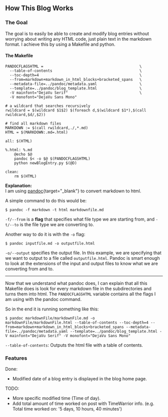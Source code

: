 ## How This Blog Works

### The Goal
The goal is to easily be able to create and modify blog entries without worrying about writing any HTML code, just plain text in the markdown format. I achieve this by using a Makefile and python.

#### The Makefile
```make
PANDOCFLAGSHTML =                                           \
  --table-of-contents                                       \
  --toc-depth=4                                             \
  --from=markdown+markdown_in_html_blocks+bracketed_spans   \
  --metadata-file=../pandoc/metadata.yaml                   \
  --template=../pandoc/blog_template.html                   \
  -V mainfont="DejaVu Serif"                                \
  -V monofont="DejaVu Sans Mono"

# a wildcard that searches recursively
rwildcard = $(wildcard $1$2) $(foreach d,$(wildcard $1*),$(call rwildcard,$d/,$2))

# find all markdown files
MARKDOWN := $(call rwildcard,./,*.md)
HTML = $(MARKDOWN:.md=.html)

all: $(HTML)

%.html: %.md
	@echo $@
	pandoc $< -o $@ $(PANDOCFLAGSHTML)
	python newBlogEntry.py $(@D)

clean:
	rm $(HTML)
```

**Explanation:**  
I am using [pandoc](https://pandoc.org/){target="&#95;blank"} to convert markdown to html.  

A simple command to do this would be:  
```shell
$ pandoc -f markdown -t html markdownfile.md
```

`-f/--from` is a <span style="font-weight:bold; cursor: pointer;" uk-tooltip="title: A Command-line flag is a common way to specify options for command-line programs.">flag</span> that specifies what file type we are starting from, and `-t/--to` is the file type we are converting to. 

Another way to do it is with the `-o` flag:  
```shell
$ pandoc inputfile.md -o outputfile.html
```

`-o/--output` specifies the output file. In this example, we are specifying that we want to output to a file called `outputfile.html`. Pandoc is smart enough to look at the extensions of the input and output files to know what we are converting from and to.

---

Now that we understand what pandoc does, I can explain that all this Makefile does is look for every markdown file in the subdirectories and turns them into html. The `PANDOCFLAGSHTML` variable contains all the flags I am using with the pandoc command.

So in the end it is running something like this:
```shell
$ pandoc markdownFile/markdownFile.md -o markdownFile/markdownFile.html --table-of-contents --toc-depth=4 --from=markdown+markdown_in_html_blocks+bracketed_spans --metadata-file=../pandoc/metadata.yaml --template=../pandoc/blog_template.html -V mainfont="DejaVu Serif" -V monofont="DejaVu Sans Mono"
```

`--table-of-contents`: Outputs the html file with a table of contents.

### Features
  Done:  
  
  - Modified date of a blog entry is displayed in the blog home page.

  TODO:  
  
  - More specific modified time (Time of day).
  - Add total amount of time worked on post with TimeWarrior info. (e.g. Total time worked on: '5 days, 10 hours, 40 minutes')
